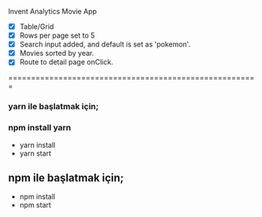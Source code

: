 Invent Analytics Movie App

- [x] Table/Grid 
- [x] Rows per page set to 5
- [x] Search input added, and default is set as 'pokemon'.
- [x] Movies sorted by year.
- [x] Route to detail page onClick.

=======================================================
### yarn ile başlatmak için;
### npm install yarn
- yarn install
- yarn start

## npm ile başlatmak için;
- npm install
- npm start

